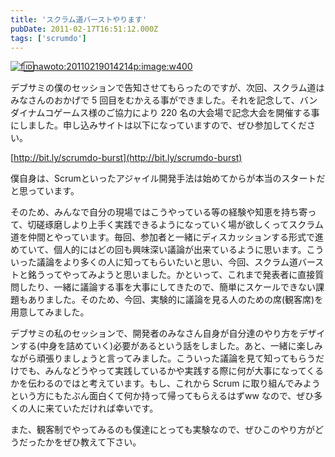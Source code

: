 ```yaml
---
title: 'スクラム道バーストやります'
pubDate: 2011-02-17T16:51:12.000Z
tags: ['scrumdo']
---
```


[![f:id:nawoto:20110219014214p:image:w400](https://cdn-ak.f.st-hatena.com/images/fotolife/n/nawoto/20110219/20110219014214.png)](http://f.hatena.ne.jp/nawoto/20110219014214)

デブサミの僕のセッションで告知させてもらったのですが、次回、スクラム道はみなさんのおかげで 5 回目をむかえる事ができました。それを記念して、バンダイナムコゲームス様のご協力により 220 名の大会場で記念大会を開催する事にしました。申し込みサイトは以下になっていますので、ぜひ参加してください。

[http://bit.ly/scrumdo-burst](http://bit.ly/scrumdo-burst)

僕自身は、Scrumといったアジャイル開発手法は始めてからが本当のスタートだと思っています。

そのため、みんなで自分の現場ではこうやっている等の経験や知恵を持ち寄って、切磋琢磨しより上手く実践できるようになっていく場が欲しくってスクラム道を仲間とやっています。毎回、参加者と一緒にディスカッションする形式で進めていて、個人的にはどの回も興味深い議論が出来ているように思います。こういった議論をより多くの人に知ってもらいたいと思い、今回、スクラム道バーストと銘うってやってみようと思いました。かといって、これまで発表者に直接質問したり、一緒に議論する事を大事にしてきたので、簡単にスケールできない課題もありました。そのため、今回、実験的に議論を見る人のための席(観客席)を用意してみました。

デブサミの私のセッションで、開発者のみなさん自身が自分達のやり方をデザインする(中身を詰めていく)必要があるという話をしました。あと、一緒に楽しみながら頑張りましょうと言ってみました。こういった議論を見て知ってもらうだけでも、みんなどうやって実践しているかや実践する際に何が大事になってくるかを伝わるのではと考えています。もし、これから Scrum に取り組んでみようという方にもたぶん面白くて何か持って帰ってもらえるはずww なので、ぜひ多くの人に来ていただければ幸いです。

また、観客制でやってみるのも僕達にとっても実験なので、ぜひこのやり方がどうだったかをぜひ教えて下さい。
